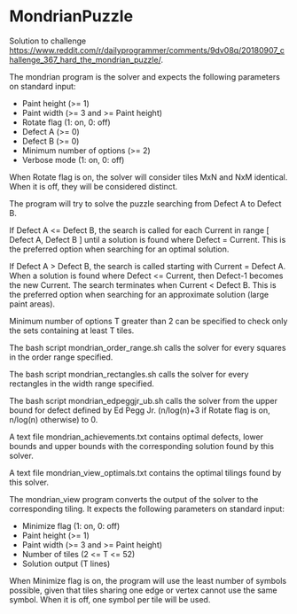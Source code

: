 # MondrianPuzzle

Solution to challenge https://www.reddit.com/r/dailyprogrammer/comments/9dv08q/20180907_challenge_367_hard_the_mondrian_puzzle/.

The mondrian program is the solver and expects the following parameters on standard input:
- Paint height (>= 1)
- Paint width (>= 3 and >= Paint height)
- Rotate flag (1: on, 0: off)
- Defect A (>= 0)
- Defect B (>= 0)
- Minimum number of options (>= 2)
- Verbose mode (1: on, 0: off)

When Rotate flag is on, the solver will consider tiles MxN and NxM identical. When it is off, they will be considered distinct.

The program will try to solve the puzzle searching from Defect A to Defect B.

If Defect A <= Defect B, the search is called for each Current in range \[ Defect A, Defect B \] until a solution is found where Defect = Current. This is the preferred option when searching for an optimal solution.

If Defect A > Defect B, the search is called starting with Current = Defect A. When a solution is found where Defect <= Current, then Defect-1 becomes the new Current. The search terminates when Current < Defect B. This is the preferred option when searching for an approximate solution (large paint areas).

Minimum number of options T greater than 2 can be specified to check only the sets containing at least T tiles.

The bash script mondrian_order_range.sh calls the solver for every squares in the order range specified.

The bash script mondrian_rectangles.sh calls the solver for every rectangles in the width range specified.

The bash script mondrian_edpeggjr_ub.sh calls the solver from the upper bound for defect defined by Ed Pegg Jr. (n/log(n)+3 if Rotate flag is on, n/log(n) otherwise) to 0.

A text file mondrian_achievements.txt contains optimal defects, lower bounds and upper bounds with the corresponding solution found by this solver.

A text file mondrian_view_optimals.txt contains the optimal tilings found by this solver.

The mondrian_view program converts the output of the solver to the corresponding tiling. It expects the following parameters on standard input:
- Minimize flag (1: on, 0: off)
- Paint height (>= 1)
- Paint width (>= 3 and >= Paint height)
- Number of tiles (2 <= T <= 52)
- Solution output (T lines)

When Minimize flag is on, the program will use the least number of symbols possible, given that tiles sharing one edge or vertex cannot use the same symbol. When it is off, one symbol per tile will be used.
